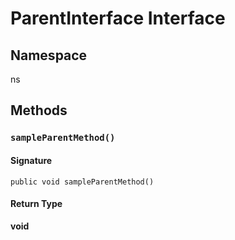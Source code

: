 # ParentInterface Interface

## Namespace
ns

## Methods
### `sampleParentMethod()`

#### Signature
```apex
public void sampleParentMethod()
```

#### Return Type
**void**
